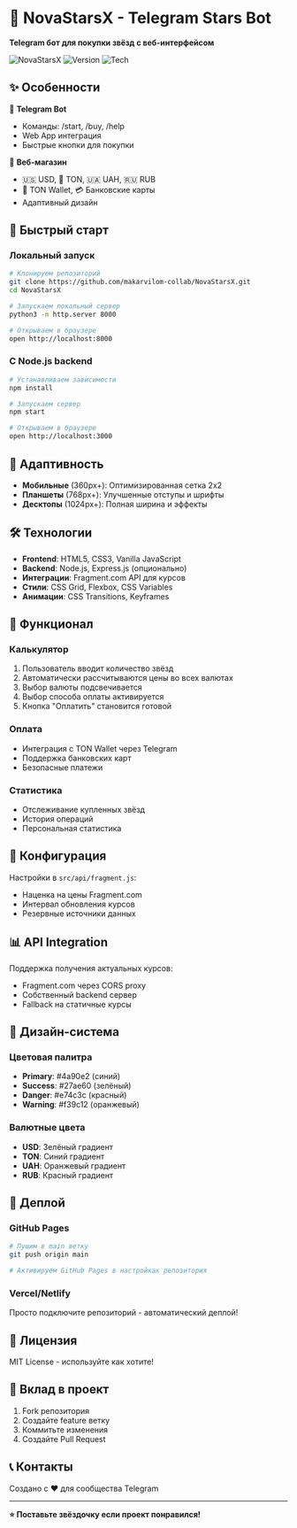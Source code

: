 # 🌟 NovaStarsX - Telegram Stars Bot

**Telegram бот для покупки звёзд с веб-интерфейсом**

![NovaStarsX](https://img.shields.io/badge/Status-Ready-brightgreen) ![Version](https://img.shields.io/badge/Version-1.0.0-blue) ![Tech](https://img.shields.io/badge/Tech-Bot%2BHTML-orange)

## ✨ Особенности

🤖 **Telegram Bot**
- Команды: /start, /buy, /help
- Web App интеграция  
- Быстрые кнопки для покупки

🎯 **Веб-магазин**
- 🇺🇸 USD, 💎 TON, 🇺🇦 UAH, 🇷🇺 RUB
- 💎 TON Wallet, 💳 Банковские карты
- Адаптивный дизайн

## 🚀 Быстрый старт

### Локальный запуск

```bash
# Клонируем репозиторий
git clone https://github.com/makarvilom-collab/NovaStarsX.git
cd NovaStarsX

# Запускаем локальный сервер
python3 -m http.server 8000

# Открываем в браузере
open http://localhost:8000
```

### С Node.js backend

```bash
# Устанавливаем зависимости
npm install

# Запускаем сервер
npm start

# Открываем в браузере
open http://localhost:3000
```

## 📱 Адаптивность

- **Мобильные** (360px+): Оптимизированная сетка 2x2
- **Планшеты** (768px+): Улучшенные отступы и шрифты  
- **Десктопы** (1024px+): Полная ширина и эффекты

## 🛠️ Технологии

- **Frontend**: HTML5, CSS3, Vanilla JavaScript
- **Backend**: Node.js, Express.js (опционально)
- **Интеграции**: Fragment.com API для курсов
- **Стили**: CSS Grid, Flexbox, CSS Variables
- **Анимации**: CSS Transitions, Keyframes

## 🎯 Функционал

### Калькулятор
1. Пользователь вводит количество звёзд
2. Автоматически рассчитываются цены во всех валютах
3. Выбор валюты подсвечивается
4. Выбор способа оплаты активируется
5. Кнопка "Оплатить" становится готовой

### Оплата
- Интеграция с TON Wallet через Telegram
- Поддержка банковских карт
- Безопасные платежи

### Статистика
- Отслеживание купленных звёзд
- История операций
- Персональная статистика

## 🔧 Конфигурация

Настройки в `src/api/fragment.js`:
- Наценка на цены Fragment.com
- Интервал обновления курсов
- Резервные источники данных

## 📊 API Integration

Поддержка получения актуальных курсов:
- Fragment.com через CORS proxy
- Собственный backend сервер
- Fallback на статичные курсы

## 🎨 Дизайн-система

### Цветовая палитра
- **Primary**: #4a90e2 (синий)
- **Success**: #27ae60 (зелёный) 
- **Danger**: #e74c3c (красный)
- **Warning**: #f39c12 (оранжевый)

### Валютные цвета
- **USD**: Зелёный градиент
- **TON**: Синий градиент
- **UAH**: Оранжевый градиент  
- **RUB**: Красный градиент

## 🚀 Деплой

### GitHub Pages
```bash
# Пушим в main ветку
git push origin main

# Активируем GitHub Pages в настройках репозитория
```

### Vercel/Netlify
Просто подключите репозиторий - автоматический деплой!

## 📄 Лицензия

MIT License - используйте как хотите! 

## 🤝 Вклад в проект

1. Fork репозитория
2. Создайте feature ветку  
3. Коммитьте изменения
4. Создайте Pull Request

## 📞 Контакты

Создано с ❤️ для сообщества Telegram

---

**⭐ Поставьте звёздочку если проект понравился!**